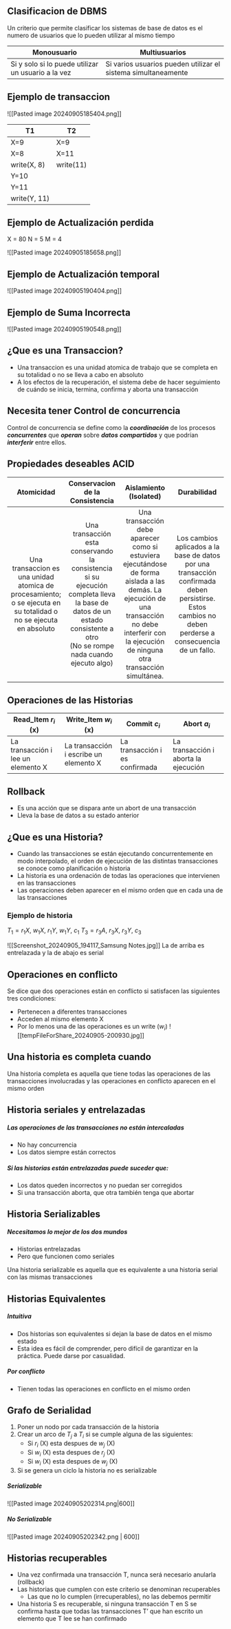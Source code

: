 ## Clasificacion de DBMS
Un criterio que permite clasificar los sistemas de base de datos es el numero de usuarios que lo pueden utilizar al mismo tiempo


| Monousuario                                        | Multiusuarios                                                 |
| -------------------------------------------------- | ------------------------------------------------------------- |
| Si y solo si lo puede utilizar un usuario a la vez | Si varios usuarios pueden utilizar el sistema simultaneamente |
## Ejemplo de transaccion
![[Pasted image 20240905185404.png]]


| T1           | T2        |
| ------------ | --------- |
| X=9          | X=9       |
| X=8          | X=11      |
| write(X, 8)  | write(11) |
| Y=10         |           |
| Y=11         |           |
| write(Y, 11) |           |
## Ejemplo de Actualización perdida

X = 80
N = 5
M = 4

![[Pasted image 20240905185658.png]]

## Ejemplo de Actualización temporal

![[Pasted image 20240905190404.png]]

## Ejemplo de Suma Incorrecta

![[Pasted image 20240905190548.png]]

## ¿Que es una Transaccion?
- Una transaccion es una unidad atomica de trabajo que se completa en su totalidad o no se lleva a cabo en absoluto
- A los efectos de la recuperación, el sistema debe de hacer seguimiento de cuándo se inicia, termina, confirma y aborta una transacción

## Necesita tener Control de concurrencia
Control de concurrencia se define como la ***coordinación*** de los procesos ***concurrentes*** que ***operan*** sobre ***datos*** ***compartidos*** y que podrían ***interferir*** entre ellos.

## Propiedades deseables ACID


|                                                    Atomicidad                                                    |                                                                      Conservacion de la Consistencia                                                                       |                                                                                         Aislamiento (Isolated)                                                                                         |                                                                      Durabilidad                                                                       |
| :--------------------------------------------------------------------------------------------------------------: | :------------------------------------------------------------------------------------------------------------------------------------------------------------------------: | :----------------------------------------------------------------------------------------------------------------------------------------------------------------------------------------------------: | :----------------------------------------------------------------------------------------------------------------------------------------------------: |
| Una transaccion es una unidad atomica de procesamiento; o se ejecuta en su totalidad o no se ejecuta en absoluto | Una transacción esta conservando la consistencia si su ejecución completa lleva la base de datos de un estado consistente a otro<br>(No se rompe nada cuando ejecuto algo) | Una transacción debe aparecer como si estuviera ejecutándose de forma aislada a las demás. La ejecución de una transacción no debe interferir con la ejecución de ninguna otra transacción simultánea. | Los cambios aplicados a la base de datos por una transacción confirmada deben persistirse. Estos cambios no deben perderse a consecuencia de un fallo. |

## Operaciones de las Historias


| Read_Item $r_i$ (x)                | Write_Item $w_i$ (x)                   | Commit $c_i$                   | Abort $a_i$                          |
| ---------------------------------- | -------------------------------------- | ------------------------------ | ------------------------------------ |
| La transacción i lee un elemento X | La transacción i escribe un elemento X | La transacción i es confirmada | La transacción i aborta la ejecución |

## Rollback
- Es una acción que se dispara ante un abort de una transacción
- Lleva la base de datos a su estado anterior

## ¿Que es una Historia?
- Cuando las transacciones se están ejecutando concurrentemente en modo interpolado, el orden de ejecución de las distintas transacciones se conoce como planificación o historia
- La historia es una ordenación de todas las operaciones que intervienen en las transacciones
- Las operaciones deben aparecer en el mismo orden que en cada una de las transacciones

### Ejemplo de historia
$T_1 = r_1 X$, $w_1 X$, $r_1 Y$, $w_1 Y$, $c_1$
$T_3 = r_3A$, $r_3X$, $r_3Y$, $c_3$

![[Screenshot_20240905_194117_Samsung Notes.jpg]]
La de arriba es entrelazada y la de abajo es serial

## Operaciones en conflicto
Se dice que dos operaciones están en conflicto si satisfacen las siguientes tres condiciones:
- Pertenecen a diferentes transacciones
- Acceden al mismo elemento X
- Por lo menos una de las operaciones es un write ($w_i$)
![[tempFileForShare_20240905-200930.jpg]]

## Una historia es completa cuando
Una historia completa es aquella que tiene todas las operaciones de las transacciones involucradas y las operaciones en conflicto aparecen en el mismo orden

## Historia seriales y entrelazadas
##### Las operaciones de las transacciones no están intercaladas
- No hay concurrencia 
- Los datos siempre están correctos
##### Si las historias están entrelazadas puede suceder que:
- Los datos queden incorrectos y no puedan ser corregidos 
- Si una transacción aborta, que otra también tenga que abortar

## Historia Serializables
##### Necesitamos lo mejor de los dos mundos
- Historias entrelazadas 
- Pero que funcionen como seriales

Una historia serializable es aquella que es equivalente a una historia serial con las mismas transacciones

## Historias Equivalentes
##### Intuitiva 
- Dos historias son equivalentes si dejan la base de datos en el mismo estado 
- Esta idea es fácil de comprender, pero difícil de garantizar en la práctica. Puede darse por casualidad.
##### Por conflicto 
- Tienen todas las operaciones en conflicto en el mismo orden

## Grafo de Serialidad
1. Poner un nodo por cada transacción de la historia
2. Crear un arco de $T_j$ a $T_i$ si se cumple alguna de las siguientes:
	- Si  $r_i$ (X) esta despues de $w_j$ (X)
	- Si $w_i$ (X) esta despues de $r_j$ (X)
	- Si $w_i$ (X) esta despues de $w_j$ (X)
3. Si se genera un ciclo la historia no es serializable

##### Serializable
![[Pasted image 20240905202314.png|600]]

##### No Serializable
![[Pasted image 20240905202342.png | 600]]



## Historias recuperables
- Una vez confirmada una transacción T, nunca será necesario anularla (rollback)
- Las historias que cumplen con este criterio se denominan recuperables 
	- Las que no lo cumplen (irrecuperables), no las debemos permitir
- Una historia S es recuperable, si ninguna transacción T en S se confirma hasta que todas las transacciones T’ que han escrito un elemento que T lee se han confirmado
